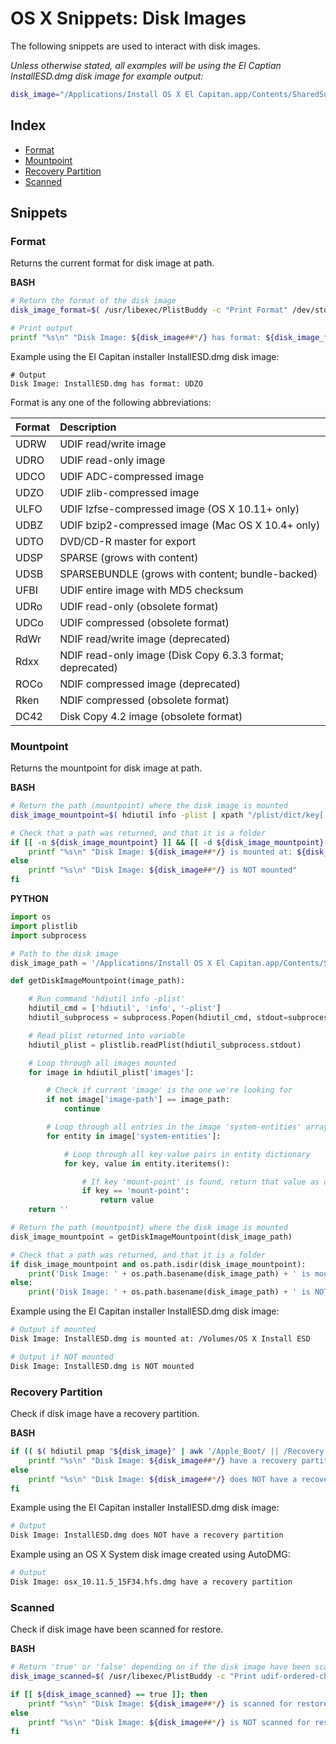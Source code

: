 # OS X Snippets: Disk Images 

The following snippets are used to interact with disk images.

_Unless otherwise stated, all examples will be using the El Captian InstallESD.dmg disk image for example output:_

```bash
disk_image="/Applications/Install OS X El Capitan.app/Contents/SharedSupport/InstallESD.dmg"
```

## Index

* [Format](https://github.com/erikberglund/Scripts/blob/master/snippets/osx_diskimages.md#format)
* [Mountpoint](https://github.com/erikberglund/Scripts/blob/master/snippets/osx_diskimages.md#mountpoint)
* [Recovery Partition](https://github.com/erikberglund/Scripts/blob/master/snippets/osx_diskimages.md#recovery-partition)
* [Scanned](https://github.com/erikberglund/Scripts/blob/master/snippets/osx_diskimages.md#scanned)

## Snippets

### Format

Returns the current format for disk image at path.

**BASH**
```bash
# Return the format of the disk image
disk_image_format=$( /usr/libexec/PlistBuddy -c "Print Format" /dev/stdin <<< $( hdiutil imageinfo "${disk_image}" -plist ) )

# Print output
printf "%s\n" "Disk Image: ${disk_image##*/} has format: ${disk_image_format}"
```

Example using the El Capitan installer InstallESD.dmg disk image:

```
# Output
Disk Image: InstallESD.dmg has format: UDZO
```

Format is any one of the following abbreviations:

| Format | Description           |
|:-------|:----------------------|
| UDRW   | UDIF read/write image |
| UDRO   | UDIF read-only image |
| UDCO   | UDIF ADC-compressed image |
| UDZO   | UDIF zlib-compressed image |
| ULFO   | UDIF lzfse-compressed image (OS X 10.11+ only) |
| UDBZ   | UDIF bzip2-compressed image (Mac OS X 10.4+ only) |
| UDTO   | DVD/CD-R master for export |
| UDSP   | SPARSE (grows with content) |
| UDSB   | SPARSEBUNDLE (grows with content; bundle-backed) |
| UFBI   | UDIF entire image with MD5 checksum |
| UDRo   | UDIF read-only (obsolete format) |
| UDCo   | UDIF compressed (obsolete format) |
| RdWr   | NDIF read/write image (deprecated) |
| Rdxx   | NDIF read-only image (Disk Copy 6.3.3 format; deprecated) |
| ROCo   | NDIF compressed image (deprecated) |
| Rken   | NDIF compressed (obsolete format) |
| DC42   | Disk Copy 4.2 image (obsolete format) |

### Mountpoint

Returns the mountpoint for disk image at path.

**BASH**
```bash
# Return the path (mountpoint) where the disk image is mounted
disk_image_mountpoint=$( hdiutil info -plist | xpath "/plist/dict/key[.='images']/following-sibling::array/dict/key[.='image-path']/following-sibling::string[1][contains(., \"${disk_image}\")]/../key[.='system-entities']/following-sibling::array/dict/key[.='mount-point']/following-sibling::string/text()" 2>/dev/null )

# Check that a path was returned, and that it is a folder
if [[ -n ${disk_image_mountpoint} ]] && [[ -d ${disk_image_mountpoint} ]]; then
    printf "%s\n" "Disk Image: ${disk_image##*/} is mounted at: ${disk_image_mountpoint}"
else
    printf "%s\n" "Disk Image: ${disk_image##*/} is NOT mounted"
fi
```

**PYTHON**
```python
import os
import plistlib
import subprocess

# Path to the disk image
disk_image_path = '/Applications/Install OS X El Capitan.app/Contents/SharedSupport/InstallESD.dmg'

def getDiskImageMountpoint(image_path):

	# Run command 'hdiutil info -plist'
	hdiutil_cmd = ['hdiutil', 'info', '-plist']
	hdiutil_subprocess = subprocess.Popen(hdiutil_cmd, stdout=subprocess.PIPE)

	# Read plist returned into variable
	hdiutil_plist = plistlib.readPlist(hdiutil_subprocess.stdout)

	# Loop through all images mounted
	for image in hdiutil_plist['images']:

		# Check if current 'image' is the one we're looking for
		if not image['image-path'] == image_path:
			continue

		# Loop through all entries in the image 'system-entities' array
		for entity in image['system-entities']:

			# Loop through all key-value pairs in entity dictionary
			for key, value in entity.iteritems():

				# If key 'mount-point' is found, return that value as disk image mountpoint
				if key == 'mount-point':
					return value
	return ''

# Return the path (mountpoint) where the disk image is mounted
disk_image_mountpoint = getDiskImageMountpoint(disk_image_path)

# Check that a path was returned, and that it is a folder
if disk_image_mountpoint and os.path.isdir(disk_image_mountpoint):
	print('Disk Image: ' + os.path.basename(disk_image_path) + ' is mounted at: ' + disk_image_mountpoint)
else:
	print('Disk Image: ' + os.path.basename(disk_image_path) + ' is NOT mounted')
```

Example using the El Capitan installer InstallESD.dmg disk image:

```bash
# Output if mounted
Disk Image: InstallESD.dmg is mounted at: /Volumes/OS X Install ESD

# Output if NOT mounted
Disk Image: InstallESD.dmg is NOT mounted
```

### Recovery Partition

Check if disk image have a recovery partition.

**BASH**
```bash
if (( $( hdiutil pmap "${disk_image}" | awk '/Apple_Boot/ || /Recovery HD/ { print 1 }' ) )); then
    printf "%s\n" "Disk Image: ${disk_image##*/} have a recovery partition"
else
    printf "%s\n" "Disk Image: ${disk_image##*/} does NOT have a recovery partition"
fi
```

Example using the El Capitan installer InstallESD.dmg disk image:

```bash
# Output
Disk Image: InstallESD.dmg does NOT have a recovery partition
```

Example using an OS X System disk image created using AutoDMG:

```bash
# Output
Disk Image: osx_10.11.5_15F34.hfs.dmg have a recovery partition
```
### Scanned

Check if disk image have been scanned for restore.

**BASH**
```bash
# Return 'true' or 'false' depending on if the disk image have been scanned for restore
disk_image_scanned=$( /usr/libexec/PlistBuddy -c "Print udif-ordered-chunks" /dev/stdin <<< $( hdiutil imageinfo "${disk_image}" -plist ) )

if [[ ${disk_image_scanned} == true ]]; then
    printf "%s\n" "Disk Image: ${disk_image##*/} is scanned for restore"
else
    printf "%s\n" "Disk Image: ${disk_image##*/} is NOT scanned for restore"
fi
```
